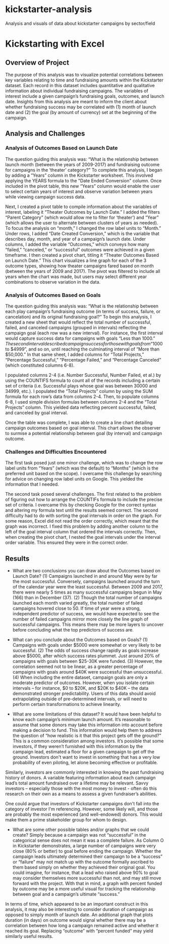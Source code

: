 # kickstarter-analysis
Analysis and visuals of data about kickstarter campaigns by sector/field

# Kickstarting with Excel

## Overview of Project
The purpose of this analysis was to visualize potential correlations between key variables relating to time and fundraising amounts within the Kickstarter dataset. Each record in this dataset includes quantitative and qualitative information about individual fundraising campaigns. The variables of interest include a given campaign’s fundraising goals, outcomes, and launch date. Insights from this analysis are meant to inform the client about whether fundraising success may be correlated with (1) month of launch date and (2) the goal (by amount of currency) set at the beginning of the campaign.

## Analysis and Challenges

### Analysis of Outcomes Based on Launch Date
The question guiding this analysis was: “What is the relationship between launch month (between the years of 2009-2017) and fundraising outcome for campaigns in the ‘theater’ category?” To complete this analysis, I began by adding a “Years” column in the Kickstarter worksheet. This involved applying the YEARS formula to the "Date Ended Conversion" column. Once included in the pivot table, this new “Years” column would enable the user to select certain years of interest and observe variation between years while viewing campaign success data.

Next, I created a pivot table to compile information about the variables of interest, labeling it “Theater Outcomes by Launch Date.” I added the filters “Parent Category” (which would allow me to filter for ‘theater’) and “Year” (which allows the user to alternate between clusters of years as needed). To focus the analysis on “month,” I changed the row label units to “Month.” Under rows, I added “Date Created Conversion,” which is the variable that describes day, month, and year of a campaign’s launch date. Under columns, I added the variable “Outcomes,” which conveys how many “failed,” “canceled,” or “successful” outcomes were achieved in a given timeframe. I then created a pivot chart, titling it “Theater Outcomes Based on Launch Date.” This chart visualizes a line graph for each of the 3 outcome types, showing how theater campaigns fared based on month (between the years of 2009 and 2017). The pivot was filtered to include all years when the chart was made, but users may select different year combinations to observe variation in the data.

### Analysis of Outcomes Based on Goals
The question guiding this analysis was: “What is the relationship between each play campaign’s fundraising outcome (in terms of success, failure, or cancelation) and its original fundraising goal?” To begin this analysis, I created a new sheet that would reflect the total number of successful, failed, and canceled campaigns (grouped in intervals) reflecting the campaign goal (each row was a new interval). For instance, the first interval would capture success data for campaigns with goals “Less than $1000.” The second interval described campaign success for those with goals from “$1000 to $4999”, and so on, until reaching the culminating interval of “More than $50,000.” In that same sheet, I added columns for “Total Projects,” “Percentage Successful,” “Percentage Failed,” and “Percentage Canceled” (which constituted columns 6-8).

I populated columns 2-4 (i.e. Number Successful, Number Failed, et al.) by using the COUNTIFS formula to count all of the records including a certain set of criteria (i.e. Successful plays whose goal was between 30000 and 34999, etc.). I populated the “Total Projects” column by using the SUM formula for each row’s data from columns 2-4. Then, to populate columns 6-8, I used simple division formulas between columns 2-4 and the “Total Projects” column. This yielded data reflecting percent successful, failed, and canceled by goal interval.

Once the table was complete, I was able to create a line chart detailing campaign outcomes based on goal interval. This chart allows the observer to surmise a potential relationship between goal (by interval) and campaign outcome.

### Challenges and Difficulties Encountered

The first task posed just one minor challenge, which was to change the row label units from “Years” (which was the default) to “Months” (which is the preferred unit based on the scope). I overcame this challenge by searching for advice on changing row label units on Google. This yielded the information that I needed.

The second task posed several challenges. The first related to the problem of figuring out how to arrange the COUNTIFs formula to include the precise set of criteria. I overcame this by checking Google for the correct syntax and altering my formula text until the results seemed correct. The second difficulty had to do with sorting the goal intervals in order on the graph. For some reason, Excel did not read the order correctly, which meant that the graph was incorrect. I fixed this problem by adding another column to the left of the goal interval column that ordered the intervals correctly. Then, when creating the pivot chart, I nested the goal intervals under the interval order variable. This ensured they were in the correct order.

## Results

- What are two conclusions you can draw about the Outcomes based on Launch Date?
(1) Campaigns launched in and around May were by far the most successful. Conversely, campaigns launched around the turn of the calendar year were the least successful. Between 2009 and 2017, there were nearly 5 times as many successful campaigns begun in May (166) than in December (37).
(2) Though the total number of campaigns launched each month varied greatly, the total number of failed campaigns hovered close to 50. If time of year were a strong, independent predictor of success, we would have expected to see the number of failed campaigns mirror more closely the line graph of successful campaigns. This means there may be more layers to uncover before concluding what the top predictors of success are.

- What can you conclude about the Outcomes based on Goals?
(1) Campaigns with goals under $5000 were somewhat or very likely to be successful.
(2) The odds of success change rapidly as goals increase above $5000, after which success rates plummet. Just around 20% of campaigns with goals between $25-30K were funded.
(3) However, the correlation seemed not to be linear, as a greater percentage of campaigns with goals around $40K were successful than unsuccessful. 
(4) When including the entire dataset, campaign goals are only a moderate predictor of outcomes. However, when you isolate certain intervals – for instance, $0 to $20K, and $20K to $40K – the data demonstrated stronger predictability. Users of this data should avoid extrapolating outside of pre-determined intervals, or will need to perform certain transformations to achieve linearity.

- What are some limitations of this dataset?
It would have been helpful to know each campaign’s minimum launch amount. It’s reasonable to assume that some donors may take this information into account before making a decision to fund. This information would help them to address the question of “how realistic is it that this project gets off the ground?” This is a common consideration among investors. It’s possible that some investors, if they weren’t furnished with this information by the campaign lead, estimated a floor for a given campaign to get off the ground. Investors don't want to invest in something that has a very low probability of even piloting, let alone becoming effective or profitable.

Similarly, investors are commonly interested in knowing the past fundraising history of donors. A variable featuring information about each campaign lead’s total amount fundraised over a lifetime may be relevant. Savvy investors – especially those with the most money to invest - often do this research on their own as a means to assess a given fundraiser’s abilities.

One could argue that investors of Kickstarter campaigns don't fall into the category of investor I'm referencing. However, some likely will, and those are probably the most experienced (and well-endowed) donors. This would make them a prime stakeholder group for whom to design.

- What are some other possible tables and/or graphs that we could create?
Simply because a campaign was not “successful” in the categorical sense does not mean it was a complete failure. As Column O in Kickstarter demonstrates, a large number of campaigns were very close (80% or better) to goal before ending the campaign. Whether the campaign leads ultimately determined their campaign to be a “success” or “failure” may not match up with the outcome formally ascribed to them based simply on whether they achieved their original goal. You could imagine, for instance, that a lead who raised above 90% to goal may consider themselves more successful than not, and may still move forward with the project. With that in mind, a graph with percent funded by outcome may be a more useful visual for tracking the relationship between goal and a campaign’s ultimate “success.”

In terms of time, which appeared to be an important construct in this analysis, it may also be interesting to consider duration of campaign as opposed to simply month of launch date. An additional graph that plots duration (in days) on outcome would signal whether there may be a correlation between how long a campaign remained active and whether it reached its goal. Replacing “outcome” with “percent funded” may yield similarly useful results.
